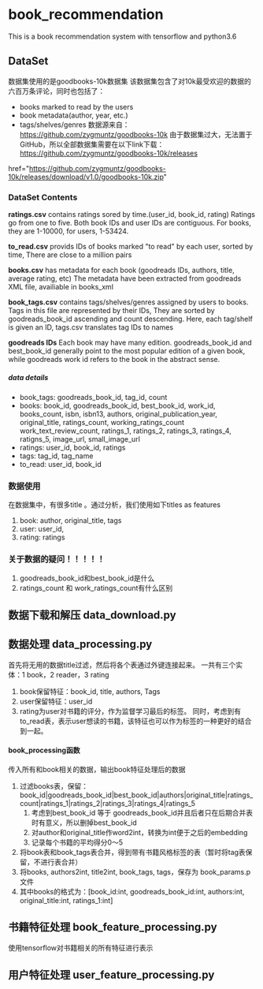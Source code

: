 # book_recommendation
This is a book recommendation system with tensorflow and python3.6

## DataSet
数据集使用的是goodbooks-10k数据集
该数据集包含了对10k最受欢迎的数据的六百万条评论，同时也包括了：
- books marked to read by the users
- book metadata(author, year, etc.)
- tags/shelves/genres
数据源来自：https://github.com/zygmuntz/goodbooks-10k
由于数据集过大，无法置于GitHub，所以全部数据集需要在以下link下载：
https://github.com/zygmuntz/goodbooks-10k/releases

href="https://github.com/zygmuntz/goodbooks-10k/releases/download/v1.0/goodbooks-10k.zip"

### DataSet Contents
**ratings.csv** contains ratings sored by time.(user_id, book_id, rating)
Ratings go from one to five. Both book IDs and user IDs are contiguous. For books, they are 1-10000, for users, 1-53424.

**to_read.csv** provids IDs of books marked "to read" by each user, sorted by time, There are close to a million pairs

**books.csv** has metadata for each book (goodreads IDs, authors, title, average rating, etc) The metadata have been extracted from goodreads XML file, availiable in books_xml

**book_tags.csv** contains tags/shelves/genres assigned by users to books. Tags in this file are represented by their IDs, They are sorted by goodreads_book_id ascending and count descending.
Here, each tag/shelf is given an ID, tags.csv translates tag IDs to names

**goodreads IDs** Each book may have many edition. goodreads_book_id and best_book_id generally point to the most popular edition of a  given book, while goodreads work id refers to the book in the abstract sense.

##### data details

- book_tags: goodreads_book_id, tag_id, count
- books: book_id, goodreads_book_id, best_book_id, work_id, books_count, isbn,
		isbn13, authors, original_publication_year, original_title, ratings_count,
		working_ratings_count work_text_review_count, ratings_1, ratings_2, ratings_3,
		ratings_4, ratigns_5, image_url, small_image_url
- ratings: user_id, book_id, ratings
- tags: tag_id, tag_name
- to_read: user_id, book_id

### 数据使用
在数据集中，有很多title 。通过分析，我们使用如下titles as features
1. book: author, original_title, tags
2. user: user_id,
3. rating: ratings

### 关于数据的疑问！！！！！
1. goodreads_book_id和best_book_id是什么
2. ratings_count 和 work_ratings_count有什么区别

## 数据下载和解压 data_download.py


## 数据处理 data_processing.py
首先将无用的数据title过滤，然后将各个表通过外键连接起来。
一共有三个实体：1 book，2 reader，3 rating
1. book保留特征：book_id, title, authors, Tags
2. user保留特征：user_id
3. rating为user对书籍的评分，作为监督学习最后的标签。 同时，考虑到有to_read表，表示user想读的书籍，该特征也可以作为标签的一种更好的结合到一起。
#### book_processing函数
传入所有和book相关的数据，输出book特征处理后的数据
1. 过滤books表，保留：book_id|goodreads_book_id|best_book_id|authors|original_title|ratings_count|ratings_1|ratings_2|ratings_3|ratings_4|ratings_5
	1. 考虑到best_book_id 等于 goodreads_book_id并且后者只在后期合并表时有意义，所以删掉best_book_id
	2. 对author和original_title作word2int，转换为int便于之后的embedding
	3. 记录每个书籍的平均得分0～5
2. 将book表和book_tags表合并，得到带有书籍风格标签的表（暂时将tag表保留，不进行表合并）
3. 将books, authors2int, title2int, book_tags, tags，保存为 book_params.p文件
4. 其中books的格式为：[book_id:int, goodreads_book_id:int, authors:int, original_title:int, ratings_1:int]



## 书籍特征处理 book_feature_processing.py
使用tensorflow对书籍相关的所有特征进行表示


## 用户特征处理 user_feature_processing.py
